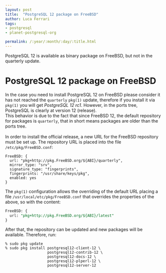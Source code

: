 ```yaml
---
layout: post
title:  "PostgreSQL 12 package on FreeBSD"
author: Luca Ferrari
tags:
- postgresql
- planet-postgresql-org

permalink: /:year/:month/:day/:title.html
---
```

PostgreSQL 12 is available as binary package on FreeBSD, but not in the quarterly update.

# PostgreSQL 12 package on FreeBSD

In the case you need to install PostgreSQL 12 on FreeBSD please consider it has not reached the `quarterly` `pkg(1)` update, therefore if you install it via `pkg(1)` you will get *PostgreSQL 12 rc1*. However, in the ports tree, PostgreSQL is clearly at version 12 (release).
<br/>
This behavior is due to the fact that since FreeBSD 12, the default repository for packages is `quarterly`, that in short means packages are older than the ports tree.
<br/>
<br/>
In order to install the official release, a new URL for the FreeBSD repository must be set up. The repository URL is placed into the file `/etc/pkg/FreeBSD.conf`:

```shell
FreeBSD: {
  url: "pkg+http://pkg.FreeBSD.org/${ABI}/quarterly",
  mirror_type: "srv",
  signature_type: "fingerprints",
  fingerprints: "/usr/share/keys/pkg",
  enabled: yes
}
```

The `pkg(1)` configuration allows the overriding of the default URL placing a file `/usr/local/etc/pkg/FreeBSD.conf` that overrides the properties of the above, so with the content:

```sql
FreeBSD: {
  url: "pkg+http://pkg.FreeBSD.org/${ABI}/latest"
}
```

After that, the repository can be updated and new packages will be available. Therefore, run: 

```shell
% sudo pkg update
% sudo pkg install postgresql12-client-12 \
                   postgresql12-contrib-12 \
                   postgresql12-docs-12 \
                   postgresql12-plperl-12 \ 
                   postgresql12-server-12
```

